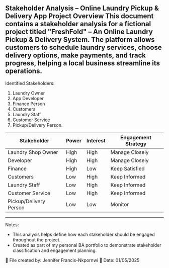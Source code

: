 Stakeholder Analysis – Online Laundry Pickup & Delivery App
Project Overview
This document contains a stakeholder analysis for a fictional project titled **"FreshFold" – An Online Laundry Pickup & Delivery System**. 
The platform allows customers to schedule laundry services, choose delivery options, make payments, and track progress, helping a local business streamline its operations.
---

Identified Stakeholders:
1.	Laundry Owner
2.	App Developer
3.	Finance Person
4.	Customers
5.	Laundry Staff
6.	Customer Service
7.	Pickup/Delivery Person. 

| Stakeholder              | Power | Interest | Engagement Strategy       |
|--------------------------|--------|----------|---------------------------|
| Laundry Shop Owner       | High   | High     | Manage Closely            |
| Developer                | High   | High     | Manage Closely            |
| Finance                  | High   | Low      | Keep Satisfied            |
| Customers                | Low    | High     | Keep Informed             |
| Laundry Staff            | Low    | High     | Keep Informed             |
| Customer Service         | Low    | High     | Keep Informed             |
| Pickup/Delivery Person   | Low    | Low      | Monitor                   
---
 Notes:
- This analysis helps define how each stakeholder should be engaged throughout the project.
- Created as part of my personal BA portfolio to demonstrate stakeholder classification and engagement planning.

📁 File created by: Jennifer Francis-Nkpornwi 
📅 Date: 01/05/2025
